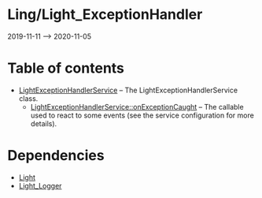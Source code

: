Ling/Light_ExceptionHandler
================
2019-11-11 --> 2020-11-05




Table of contents
===========

- [LightExceptionHandlerService](https://github.com/lingtalfi/Light_ExceptionHandler/blob/master/doc/api/Ling/Light_ExceptionHandler/Service/LightExceptionHandlerService.md) &ndash; The LightExceptionHandlerService class.
    - [LightExceptionHandlerService::onExceptionCaught](https://github.com/lingtalfi/Light_ExceptionHandler/blob/master/doc/api/Ling/Light_ExceptionHandler/Service/LightExceptionHandlerService/onExceptionCaught.md) &ndash; The callable used to react to some events (see the service configuration for more details).


Dependencies
============
- [Light](https://github.com/lingtalfi/Light)
- [Light_Logger](https://github.com/lingtalfi/Light_Logger)


